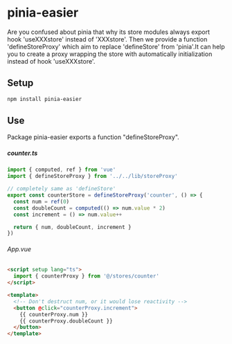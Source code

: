 <!-- prettier-ignore -->
# pinia-easier

Are you confused about pinia that why its store modules always export hook 'useXXXstore' instead of 'XXXstore'. Then we provide a function 'defineStoreProxy' which aim to replace 'defineStore' from 'pinia'.It can help you to create a proxy wrapping the store with automatically initialization instead of hook 'useXXXstore'.

## Setup

```sh
npm install pinia-easier
```

## Use

Package pinia-easier exports a function "defineStoreProxy".

##### counter.ts

```ts
import { computed, ref } from 'vue'
import { defineStoreProxy } from '../../lib/storeProxy'

// completely same as 'defineStore'
export const counterStore = defineStoreProxy('counter', () => {
  const num = ref(0)
  const doubleCount = computed(() => num.value * 2)
  const increment = () => num.value++

  return { num, doubleCount, increment }
})
```

###### App.vue

```html
<script setup lang="ts">
  import { counterProxy } from '@/stores/counter'
</script>

<template>
  <!-- Don't destruct num, or it would lose reactivity -->
  <button @click="counterProxy.increment">
    {{ counterProxy.num }}
    {{ counterProxy.doubleCount }}
  </button>
</template>
```
